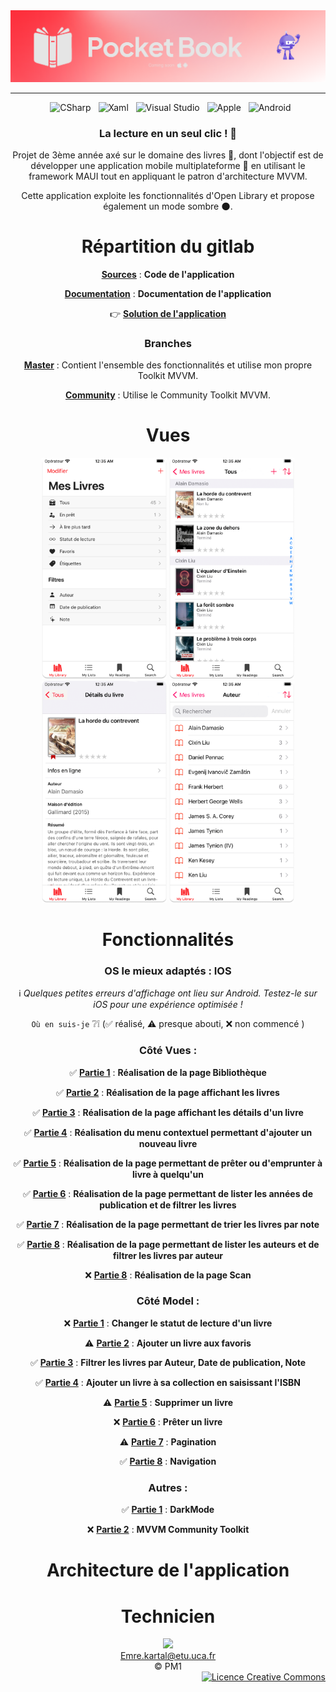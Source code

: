 <div align = center>

  <img src="Documentation/Images/Banner-PocketBook.png" />
    
---

&nbsp; ![CSharp](https://img.shields.io/badge/C%20Sharp-239120.svg?style=for-the-badge&logo=C-Sharp&logoColor=white)
&nbsp; ![Xaml](https://img.shields.io/badge/XAML-0C54C2.svg?style=for-the-badge&logo=XAML&logoColor=white)
&nbsp; ![Visual Studio](https://img.shields.io/badge/Visual%20Studio-5C2D91.svg?style=for-the-badge&logo=Visual-Studio&logoColor=white)
&nbsp; ![Apple](https://img.shields.io/badge/Apple-000000.svg?style=for-the-badge&logo=Apple&logoColor=white)
&nbsp; ![Android](https://img.shields.io/badge/Android-3DDC84.svg?style=for-the-badge&logo=Android&logoColor=white)

### La lecture en un seul clic ! :closed_book:

Projet de 3ème année axé sur le domaine des livres :bookmark:, dont l'objectif est de développer une application mobile multiplateforme :iphone: en utilisant le framework MAUI tout en appliquant le patron d'architecture MVVM.

Cette application exploite les fonctionnalités d'Open Library et propose également un mode sombre :new_moon:.

# Répartition du gitlab

[**Sources**](Sources) : **Code de l'application**

[**Documentation**](Documentation) : **Documentation de l'application**

👉 [**Solution de l'application**](Sources/PocketBook.sln)

### Branches

[**Master**](https://codefirst.iut.uca.fr/git/emre.kartal/PocketBook) : Contient l'ensemble des fonctionnalités et utilise mon propre Toolkit MVVM.

[**Community**](https://codefirst.iut.uca.fr/git/emre.kartal/PocketBook/src/branch/Community) : Utilise le Community Toolkit MVVM.


# Vues

<img src="Documentation/Images/MainPage.png" width="200" >
<img src="Documentation/Images/AllPage.png" width="200" >
<img src="Documentation/Images/BookPage.png" width="200" >
<img src="Documentation/Images/AuthorPage.png" width="200" >

# Fonctionnalités

### OS le mieux adaptés : IOS

:information_source: *Quelques petites erreurs d'affichage ont lieu sur Android. Testez-le sur iOS pour une expérience optimisée !*

```Où en suis-je``` :grey_question::grey_exclamation: (:white_check_mark: réalisé, :warning: presque abouti, :x: non commencé )

### Côté Vues :

:white_check_mark: [**Partie 1**](Sources/PocketBook/MainPage.xaml) : **Réalisation de la page Bibliothèque**

:white_check_mark: [**Partie 2**](Sources/PocketBook/Pages/BooksPage.xaml) : **Réalisation de la page affichant les livres**

:white_check_mark: [**Partie 3**](Sources/PocketBook/Pages/BookPage.xaml) : **Réalisation de la page affichant les détails d'un livre**

:white_check_mark: [**Partie 4**](Sources/PocketBook/Views/MenuView.xaml) : **Réalisation du menu contextuel permettant d'ajouter un nouveau livre**

:white_check_mark: [**Partie 5**](Sources/PocketBook/Pages/LoanPage.xaml) : **Réalisation de la page permettant de prêter ou d'emprunter à livre à quelqu'un**

:white_check_mark: [**Partie 6**](Sources/PocketBook/Pages/FilteringPage.xaml) : **Réalisation de la page permettant de lister les années de publication et de filtrer les livres**

:white_check_mark: [**Partie 7**](Sources/PocketBook/Pages/FilteringPage.xaml) : **Réalisation de la page permettant de trier les livres par note**

:white_check_mark: [**Partie 8**](Sources/PocketBook/Pages/FilteringPage.xaml) : **Réalisation de la page permettant de lister les auteurs et de filtrer les livres par auteur**

:x: [**Partie 8**](Sources/PocketBook/Pages/FilteringPage.xaml) : **Réalisation de la page Scan**

### Côté Model :

:x: [**Partie 1**]() : **Changer le statut de lecture d'un livre**

:warning: [**Partie 2**](Sources/ViewModel/ManagerVM.cs) : **Ajouter un livre aux favoris**

:white_check_mark: [**Partie 3**](Sources/ViewModel/ManagerVM.cs) : **Filtrer les livres par Auteur, Date de publication, Note**

:white_check_mark: [**Partie 4**](Sources/PocketBook/ViewModels/ScanMenuVM.cs) : **Ajouter un livre à sa collection en saisissant l'ISBN**

:warning: [**Partie 5**](Sources/ViewModel/ManagerVM.cs) : **Supprimer un livre**

:x: [**Partie 6**]() : **Prêter un livre**

:warning: [**Partie 7**](Sources/ViewModel/ManagerVM.cs) : **Pagination**

:white_check_mark: [**Partie 8**](Sources/PocketBook/ViewModels/NavigationVM.cs) : **Navigation**

### Autres :

:white_check_mark: [**Partie 1**](Sources/PocketBook/Resources/Styles/MyStyles.xaml) : **DarkMode**

:x: [**Partie 2**]() : **MVVM Community Toolkit**

# Architecture de l'application


# Technicien 

<a href = "https://codefirst.iut.uca.fr/git/emre.kartal">
<img src="https://codefirst.iut.uca.fr/git/avatars/1ff65c9c5ab0e8c8883fb48adbcf972f?size=72" width="75" >
</br>
Emre.kartal@etu.uca.fr
</br>
</a>
© PM1

</div>

<div align = right>
<a rel="license" href="http://creativecommons.org/licenses/by-nc-nd/4.0/"><img alt="Licence Creative Commons" style="border-width:0" src="https://i.creativecommons.org/l/by-nc-nd/4.0/88x31.png" /></a>
<right>